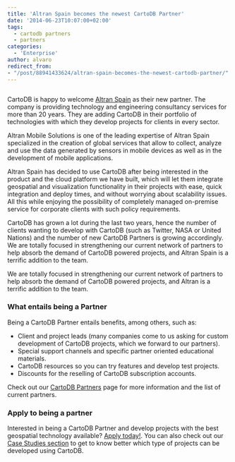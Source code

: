 ```yaml
---
title: 'Altran Spain becomes the newest CartoDB Partner'
date: '2014-06-23T10:07:00+02:00'
tags:
  - cartodb partners
  - partners
categories:
  - 'Enterprise'
author: alvaro
redirect_from:
- "/post/88941433624/altran-spain-becomes-the-newest-cartodb-partner/"
---
```


<img src="http://i.imgur.com/GvRr30B.jpg" alt=""/>

CartoDB is happy to welcome <a href="http://www.altran.es">Altran Spain</a> as their new partner. The company is providing technology and engineering consultancy services for more than 20 years. They are adding CartoDB in their portfolio of technologies with which they develop projects for clients in every sector.

<!--more-->

Altran Mobile Solutions is one of the leading expertise of Altran Spain specialized in the creation of global services that allow to collect, analyze and use the data generated by sensors in mobile devices as well as in the development of mobile applications.

Altran Spain has decided to use CartoDB after being interested in the product and the cloud platform we have built, which will let them integrate geospatial and visualization functionality in their projects with ease, quick integration and deploy times, and without worrying about scalability issues. All this while enjoying the possibility of completely managed on-premise service for corporate clients with such policy requirements.

CartoDB has grown a lot during the last two years, hence the number of clients wanting to develop with CartoDB (such as Twitter, NASA or United Nations) and the number of new CartoDB Partners is growing accordingly.
We are totally focused in strengthening our current network of partners to help absorb the demand of CartoDB powered projects, and Altran Spain is a terrific addition to the team.

We are totally focused in strengthening our current network of partners to help absorb the demand of CartoDB powered projects, and Altran is a terrific addition to the team.

### What entails being a Partner

Being a CartoDB Partner entails benefits, among others, such as:

- Client and project leads (many companies come to us asking for custom development of CartoDB projects, which we forward to our partners).
- Special support channels and specific partner oriented educational materials.
- CartoDB resources so you can try features and develop test projects.
- Discounts for the reselling of CartoDB subscription accounts.

Check out our <a href="http://www.cartodb.com/partners">CartoDB Partners</a> page for more information and the list of current partners.

### Apply to being a partner

Interested in being a CartoDB Partner and develop projects with the best geospatial technology available? <a href="http://www.cartodb.com/partners">Apply today!</a>. You can also check out our <a href="http://www.cartodb.com/gallery">Case Studies section</a> to get to know better which type of projects can be developed using CartoDB.
